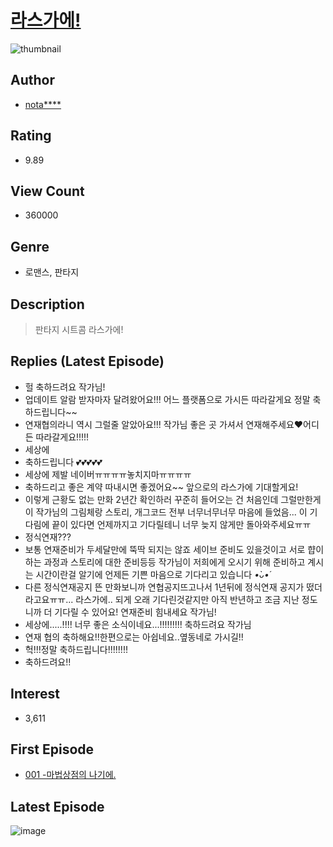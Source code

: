 # [라스가에!](https://comic.naver.com/bestChallenge/list?titleId=736350)
![thumbnail](https://image-comic.pstatic.net/user_contents_data/challenge_comic/2019/10/31/329074/thumbnail_202x164b6915243_a634_4bef_811f_6b2337268b22_00001755.JPEG)

## Author
- [nota****](https://comic.naver.com/artistTitle?id=329074)

## Rating
- 9.89

## View Count
- 360000

## Genre
- 로맨스, 판타지

## Description
> 판타지 시트콤 라스가에!

## Replies (Latest Episode)
- 헐 축하드려요 작가님!
- 업데이트 알람 받자마자 달려왔어요!!! 어느 플랫폼으로 가시든 따라갈게요 정말 축하드립니다~~
- 연재협의라니 역시 그럴줄 알았아요!!! 작가님 좋은 곳 가셔서 연재해주세요❤️어디든 따라갈게요!!!!!
- 세상에
- 축하드립니다 💕💕💕💕💕
- 세상에 제발 네이버ㅠㅠㅠㅠ놓치지마ㅠㅠㅠㅠ
- 축하드리고 좋은 계약 따내시면 좋겠어요~~ 앞으로의 라스가에 기대할게요!
- 이렇게 근황도 없는 만화 2년간 확인하러 꾸준히 들어오는 건 처음인데 그럴만한게 이 작가님의 그림체랑 스토리, 개그코드 전부 너무너무너무 마음에 들었음... 이 기다림에 끝이 있다면 언제까지고 기다릴테니 너무 늦지 않게만 돌아와주세요ㅠㅠ
- 정식연재???
- 보통 연재준비가 두세달만에 뚝딱 되지는 않죠 세이브 준비도 있을것이고 서로 햡이하는 과정과 스토리에 대한 준비등등 작가님이 저희에게 오시기 위해 준비하고 계시는 시간이란걸 알기에 언제든 기쁜 마음으로 기다리고 있습니다 *•̀ᴗ•́*
- 다른 정식연재공지 뜬 만화보니까 연협공지뜨고나서 1년뒤에 정식연재 공지가 떴더라고요ㅠㅠ... 라스가에.. 되게 오래 기다린것같지만 아직 반년하고 조금 지난 정도니까 더 기다릴 수 있어요! 연재준비 힘내세요 작가님!
- 세상에.....!!!! 너무 좋은 소식이네요...!!!!!!!!! 축하드려요 작가님
- 연재 협의 축하해요!!한편으로는 아쉽네요..옆동네로 가시길!!
- 헉!!!정말 축하드립니다!!!!!!!!
- 축하드려요!!

## Interest
- 3,611

## First Episode
- [001 -마법상점의 나기에.](https://comic.naver.com/bestChallenge/detail?titleId=736350&no=1)

## Latest Episode
![image](https://image-comic.pstatic.net/user_contents_data/challenge_comic/2020/06/13/329074/upload_7149799094669632820.jpeg)
